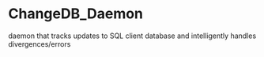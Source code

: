 ChangeDB_Daemon
===============

daemon that tracks updates to SQL client database and intelligently handles divergences/errors